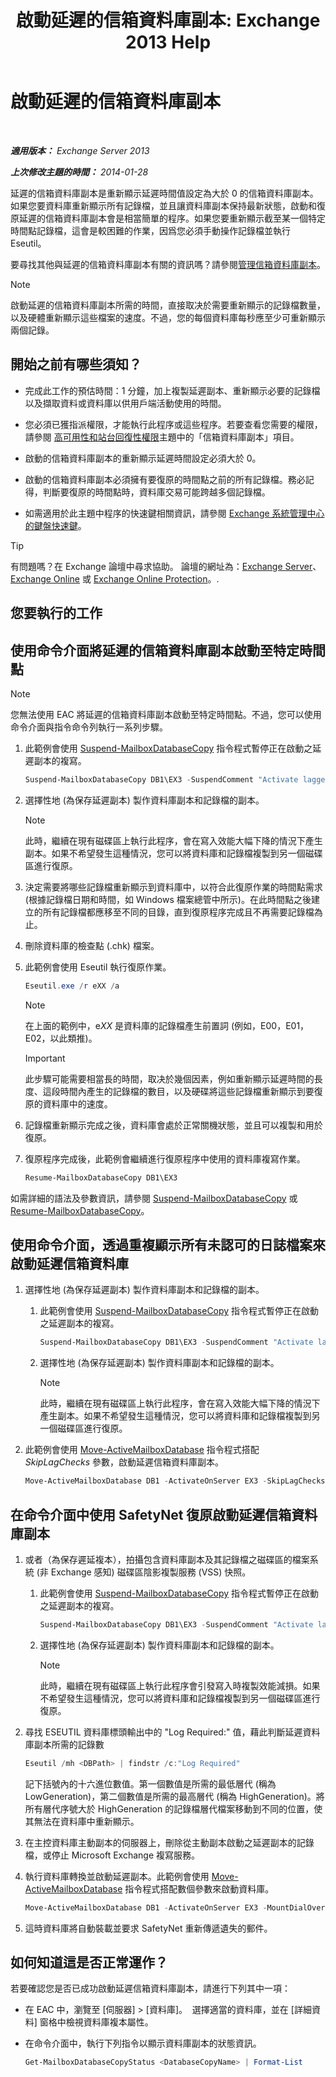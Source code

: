 ﻿---
title: '啟動延遲的信箱資料庫副本: Exchange 2013 Help'
TOCTitle: 啟動延遲的信箱資料庫副本
ms:assetid: 493d9c40-644d-49d6-9291-949acbcfdcb6
ms:mtpsurl: https://technet.microsoft.com/zh-tw/library/Dd979786(v=EXCHG.150)
ms:contentKeyID: 50473064
ms.date: 05/21/2018
mtps_version: v=EXCHG.150
ms.translationtype: MT
---

# 啟動延遲的信箱資料庫副本

 

_**適用版本：** Exchange Server 2013_

_**上次修改主題的時間：** 2014-01-28_

延遲的信箱資料庫副本是重新顯示延遲時間值設定為大於 0 的信箱資料庫副本。如果您要資料庫重新顯示所有記錄檔，並且讓資料庫副本保持最新狀態，啟動和復原延遲的信箱資料庫副本會是相當簡單的程序。如果您要重新顯示截至某一個特定時間點記錄檔，這會是較困難的作業，因爲您必須手動操作記錄檔並執行 Eseutil。

要尋找其他與延遲的信箱資料庫副本有關的資訊嗎？請參閱[管理信箱資料庫副本](managing-mailbox-database-copies-exchange-2013-help.md)。


> [!NOTE]  
> 啟動延遲的信箱資料庫副本所需的時間，直接取决於需要重新顯示的記錄檔數量，以及硬體重新顯示這些檔案的速度。不過，您的每個資料庫每秒應至少可重新顯示兩個記錄。




## 開始之前有哪些須知？

  - 完成此工作的預估時間：1 分鐘，加上複製延遲副本、重新顯示必要的記錄檔以及擷取資料或資料庫以供用戶端活動使用的時間。

  - 您必須已獲指派權限，才能執行此程序或這些程序。若要查看您需要的權限，請參閱 [高可用性和站台回復性權限](high-availability-and-site-resilience-permissions-exchange-2013-help.md)主題中的「信箱資料庫副本」項目。

  - 啟動的信箱資料庫副本的重新顯示延遲時間設定必須大於 0。

  - 啟動的信箱資料庫副本必須擁有要復原的時間點之前的所有記錄檔。務必記得，判斷要復原的時間點時，資料庫交易可能跨越多個記錄檔。

  - 如需適用於此主題中程序的快速鍵相關資訊，請參閱 [Exchange 系統管理中心的鍵盤快速鍵](keyboard-shortcuts-in-the-exchange-admin-center-exchange-online-protection-help.md)。


> [!TIP]  
> 有問題嗎？在 Exchange 論壇中尋求協助。 論壇的網址為：<a href="https://go.microsoft.com/fwlink/p/?linkid=60612">Exchange Server</a>、 <a href="https://go.microsoft.com/fwlink/p/?linkid=267542">Exchange Online</a> 或 <a href="https://go.microsoft.com/fwlink/p/?linkid=285351">Exchange Online Protection</a>。.




## 您要執行的工作

## 使用命令介面將延遲的信箱資料庫副本啟動至特定時間點


> [!NOTE]  
> 您無法使用 EAC 將延遲的信箱資料庫副本啟動至特定時間點。不過，您可以使用命令介面與指令命令列執行一系列步驟。




1.  此範例會使用 [Suspend-MailboxDatabaseCopy](https://technet.microsoft.com/zh-tw/library/dd351074\(v=exchg.150\)) 指令程式暫停正在啟動之延遲副本的複寫。
    
    ```powershell
    Suspend-MailboxDatabaseCopy DB1\EX3 -SuspendComment "Activate lagged copy of DB1 on Server EX3" -Confirm:$false
    ```

2.  選擇性地 (為保存延遲副本) 製作資料庫副本和記錄檔的副本。
    
    > [!NOTE]  
    > 此時，繼續在現有磁碟區上執行此程序，會在寫入效能大幅下降的情況下產生副本。如果不希望發生這種情況，您可以將資料庫和記錄檔複製到另一個磁碟區進行復原。


3.  決定需要將哪些記錄檔重新顯示到資料庫中，以符合此復原作業的時間點需求 (根據記錄檔日期和時間，如 Windows 檔案總管中所示)。在此時間點之後建立的所有記錄檔都應移至不同的目錄，直到復原程序完成且不再需要記錄檔為止。

4.  刪除資料庫的檢查點 (.chk) 檔案。

5.  此範例會使用 Eseutil 執行復原作業。
    
    ```powershell
    Eseutil.exe /r eXX /a
    ```
    
    > [!NOTE]  
    > 在上面的範例中，e<em>XX</em> 是資料庫的記錄檔產生前置詞 (例如，E00，E01，E02，以此類推)。
    
    > [!IMPORTANT]  
    > 此步驟可能需要相當長的時間，取决於幾個因素，例如重新顯示延遲時間的長度、這段時間內產生的記錄檔的數目，以及硬碟將這些記錄檔重新顯示到要復原的資料庫中的速度。


6.  記錄檔重新顯示完成之後，資料庫會處於正常關機狀態，並且可以複製和用於復原。

7.  復原程序完成後，此範例會繼續進行復原程序中使用的資料庫複寫作業。
    
    ```powershell
	Resume-MailboxDatabaseCopy DB1\EX3
	```

如需詳細的語法及參數資訊，請參閱 [Suspend-MailboxDatabaseCopy](https://technet.microsoft.com/zh-tw/library/dd351074\(v=exchg.150\)) 或 [Resume-MailboxDatabaseCopy](https://technet.microsoft.com/zh-tw/library/dd335220\(v=exchg.150\))。

## 使用命令介面，透過重複顯示所有未認可的日誌檔案來啟動延遲信箱資料庫

1.  選擇性地 (為保存延遲副本) 製作資料庫副本和記錄檔的副本。
    
    1.  此範例會使用 [Suspend-MailboxDatabaseCopy](https://technet.microsoft.com/zh-tw/library/dd351074\(v=exchg.150\)) 指令程式暫停正在啟動之延遲副本的複寫。
        
        ```powershell
        Suspend-MailboxDatabaseCopy DB1\EX3 -SuspendComment "Activate lagged copy of DB1 on Server EX3" -Confirm:$false
        ```
    
    2.  選擇性地 (為保存延遲副本) 製作資料庫副本和記錄檔的副本。
        
        > [!NOTE]  
        > 此時，繼續在現有磁碟區上執行此程序，會在寫入效能大幅下降的情況下產生副本。如果不希望發生這種情況，您可以將資料庫和記錄檔複製到另一個磁碟區進行復原。


2.  此範例會使用 [Move-ActiveMailboxDatabase](https://technet.microsoft.com/zh-tw/library/dd298068\(v=exchg.150\)) 指令程式搭配 *SkipLagChecks* 參數，啟動延遲信箱資料庫副本。
    
    ```powershell
    Move-ActiveMailboxDatabase DB1 -ActivateOnServer EX3 -SkipLagChecks
    ```

## 在命令介面中使用 SafetyNet 復原啟動延遲信箱資料庫副本

1.  或者（為保存遲延複本），拍攝包含資料庫副本及其記錄檔之磁碟區的檔案系統 (非 Exchange 感知) 磁碟區陰影複製服務 (VSS) 快照。
    
    1.  此範例會使用 [Suspend-MailboxDatabaseCopy](https://technet.microsoft.com/zh-tw/library/dd351074\(v=exchg.150\)) 指令程式暫停正在啟動之延遲副本的複寫。
        
        ```powershell
        Suspend-MailboxDatabaseCopy DB1\EX3 -SuspendComment "Activate lagged copy of DB1 on Server EX3" -Confirm:$false
        ```
    
    2.  選擇性地 (為保存延遲副本) 製作資料庫副本和記錄檔的副本。
        
        > [!NOTE]  
        > 此時，繼續在現有磁碟區上執行此程序會引發寫入時複製效能減損。如果不希望發生這種情況，您可以將資料庫和記錄檔複製到另一個磁碟區進行復原。


2.  尋找 ESEUTIL 資料庫標頭輸出中的 "Log Required:" 值，藉此判斷延遲資料庫副本所需的記錄數
    
    ```powershell
    Eseutil /mh <DBPath> | findstr /c:"Log Required"
    ```
    
    記下括號內的十六進位數值。第一個數值是所需的最低層代 (稱為 LowGeneration)，第二個數值是所需的最高層代 (稱為 HighGeneration)。將所有層代序號大於 HighGeneration 的記錄檔層代檔案移動到不同的位置，使其無法在資料庫中重新顯示。

3.  在主控資料庫主動副本的伺服器上，刪除從主動副本啟動之延遲副本的記錄檔，或停止 Microsoft Exchange 複寫服務。

4.  執行資料庫轉換並啟動延遲副本。此範例會使用 [Move-ActiveMailboxDatabase](https://technet.microsoft.com/zh-tw/library/dd298068\(v=exchg.150\)) 指令程式搭配數個參數來啟動資料庫。
    
    ```powershell
    Move-ActiveMailboxDatabase DB1 -ActivateOnServer EX3 -MountDialOverride BestEffort -SkipActiveCopyChecks -SkipClientExperienceChecks -SkipHealthChecks -SkipLagChecks
    ```

5.  這時資料庫將自動裝載並要求 SafetyNet 重新傳遞遺失的郵件。

## 如何知道這是否正常運作？

若要確認您是否已成功啟動延遲信箱資料庫副本，請進行下列其中一項：

  - 在 EAC 中，瀏覽至 \[伺服器\] \> \[資料庫\]。  選擇適當的資料庫，並在 \[詳細資料\] 窗格中檢視資料庫複本屬性。

  - 在命令介面中，執行下列指令以顯示資料庫副本的狀態資訊。
    
    ```powershell
    Get-MailboxDatabaseCopyStatus <DatabaseCopyName> | Format-List
    ```

